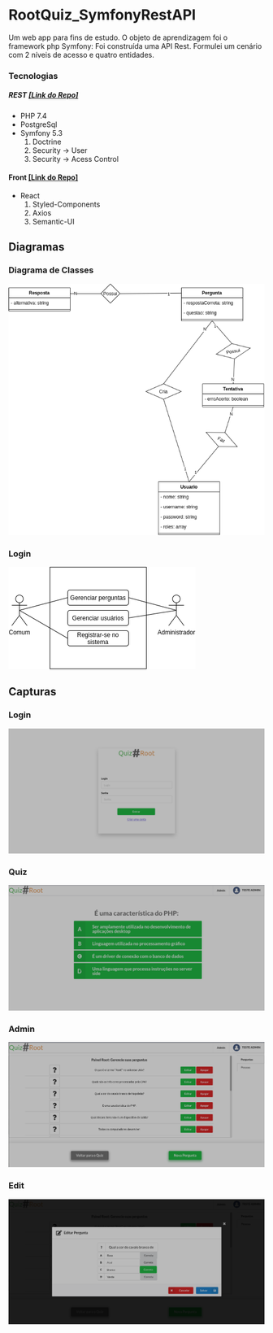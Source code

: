 # RootQuiz_SymfonyRestAPI
Um web app para fins de estudo. O objeto de aprendizagem foi o framework php Symfony: Foi construída uma API Rest. Formulei um cenário com 2 níveis de acesso e quatro entidades.

### Tecnologias
##### REST [[Link do Repo]](https://github.com/gabrielroot/RootQuiz_SymfonyRestAPI)
- PHP 7.4
- PostgreSql
- Symfony 5.3
    1. Doctrine
    2. Security -> User
    3. Security -> Acess Control

	
#### Front [[Link do Repo]](https://github.com/gabrielroot/RootQuiz_RactFront)
- React
    1. Styled-Components
    2. Axios
    3. Semantic-UI

## Diagramas
### Diagrama de Classes
![Diagrama de Classe](Quizroot-DiagramaClasse.drawio.png "Diagrama de Classe")
### Login
![Diagrama de Casos de Uso](Quizroot-DiagramaCasosDeUso.drawio.png "Diagrama de Casos de Uso")

## Capturas
### Login
![Login](login.png "Login")
### Quiz
![quiz](quiz.png "Quiz")
### Admin
![Admin](admin.png "Admin")
### Edit
![edit](edit.png "Edit")

